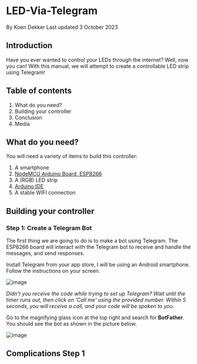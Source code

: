 # LED-Via-Telegram
By Koen Dekker Last updated 3 October 2023

## Introduction
Have you ever wanted to control your LEDs through the internet? Well, now you can! With this manual, we will attempt to create a controllable LED strip using Telegram!

## Table of contents

1. What do you need?
2. Building your controller
3. Conclusion
4. Media

## What do you need?
You will need a variety of items to build this controller:
1. A smartphone
2. [NodeMCU Arduino Board, ESP8266](https://www.hobbyelectronica.nl/product/nodemcu-lua-wifi-board-esp8266-cp2102-module/)
3. A (RGB) LED strip
4. [Arduino IDE](https://www.arduino.cc/en/software)
5. A stable WIFI connection

## Building your controller
### Step 1: Create a Telegram Bot
The first thing we are going to do is to make a bot using Telegram. The ESP8266 board will interact with the Telegram bot to receive and handle the messages, and send responses.

Install Telegram from your app store, I will be using an Android smartphone. Follow the instructions on your screen.

![image](https://github.com/Kvdekker/LED-Via-Telegram/assets/96053886/926edf21-e33c-41aa-8012-736176eff9c9)


_Didn't you receive the code while trying to set up Telegram? Wait until the timer runs out, then click on 'Call me' using the provided number. Within 5 seconds, you will receive a call, and your code will be spoken to you._

Go to the magnifying glass icon at the top right and search for **BotFather**. You should see the bot as shown in the picture below.

![image](https://github.com/Kvdekker/LED-Via-Telegram/assets/96053886/049280d9-6591-4e0d-a644-91d7e3660a5b)



## Complications Step 1
